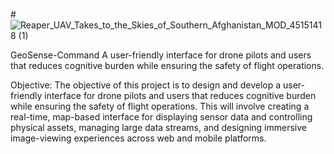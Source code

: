 #![Reaper_UAV_Takes_to_the_Skies_of_Southern_Afghanistan_MOD_45151418 (1)](https://github.com/Starinzk/GeoSense-Command/assets/13947443/2ee40f70-a462-41fc-906a-e104d686e455)


GeoSense-Command
A user-friendly interface for drone pilots and users that reduces cognitive burden while ensuring the safety of flight operations.


Objective: The objective of this project is to design and develop a user-friendly interface for drone pilots and users that reduces cognitive burden while ensuring the safety of flight operations. This will involve creating a real-time, map-based interface for displaying sensor data and controlling physical assets, managing large data streams, and designing immersive image-viewing experiences across web and mobile platforms.
